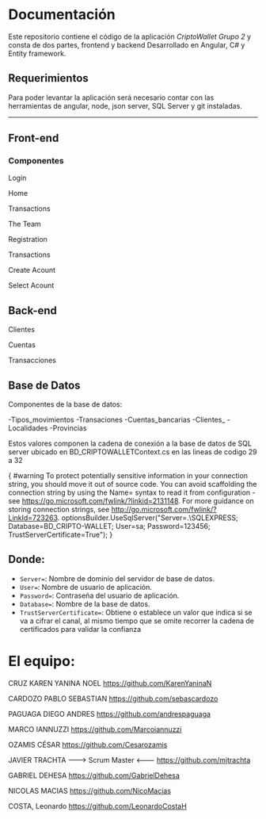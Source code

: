 # Documentación

Este repositorio contiene el código de la aplicación *CriptoWallet Grupo 2* y consta de dos partes, frontend y backend Desarrollado en Angular, C# y Entity framework.

## Requerimientos

Para poder levantar la aplicación será necesario contar con las herramientas de angular, node, json server, SQL Server y git instaladas.

----------------------------------------------------------------------------------------------------------------------------------------------------------------------
## Front-end

### Componentes 

Login

Home

Transactions

The Team

Registration

Transactions

Create Acount

Select Acount

## Back-end

Clientes

Cuentas 

Transacciones

## Base de Datos

Componentes de la base de datos:

-Tipos_movimientos
-Transaciones
-Cuentas_bancarias
-Clientes_
-Localidades
-Provincias


Estos valores componen la cadena de conexión a la base de datos de SQL server ubicado en BD_CRIPTOWALLETContext.cs en las lineas de codigo 29 a 32

{
#warning To protect potentially sensitive information in your connection string, you should move it out of source code. You can avoid scaffolding the connection string by using the Name= syntax to read it from configuration - see https://go.microsoft.com/fwlink/?linkid=2131148. For more guidance on storing connection strings, see http://go.microsoft.com/fwlink/?LinkId=723263.
                optionsBuilder.UseSqlServer("Server=.\\SQLEXPRESS; Database=BD_CRIPTO-WALLET; User=sa; Password=123456; TrustServerCertificate=True");
            }
## Donde:

 * `Server=`: Nombre de dominio del servidor de base de datos.
 * `User=`: Nombre de usuario de aplicación.
 * `Password=`: Contraseña del usuario de aplicación.
 * `Database=`: Nombre de la base de datos.
 * `TrustServerCertificate=`: Obtiene o establece un valor que indica si se va a cifrar el canal, al mismo tiempo que se omite recorrer la cadena de certificados para validar la confianza
 
 
# El equipo:

CRUZ KAREN YANINA NOEL
https://github.com/KarenYaninaN

CARDOZO PABLO SEBASTIAN
https://github.com/sebascardozo

PAGUAGA DIEGO ANDRES
https://github.com/andrespaguaga

MARCO IANNUZZI
https://github.com/Marcoiannuzzi

OZAMIS CÉSAR
https://github.com/Cesarozamis

JAVIER TRACHTA ---> Scrum Master <---
https://github.com/mjtrachta

GABRIEL DEHESA
https://github.com/GabrielDehesa

NICOLAS MACIAS
https://github.com/NicoMacias

COSTA, Leonardo
https://github.com/LeonardoCostaH
